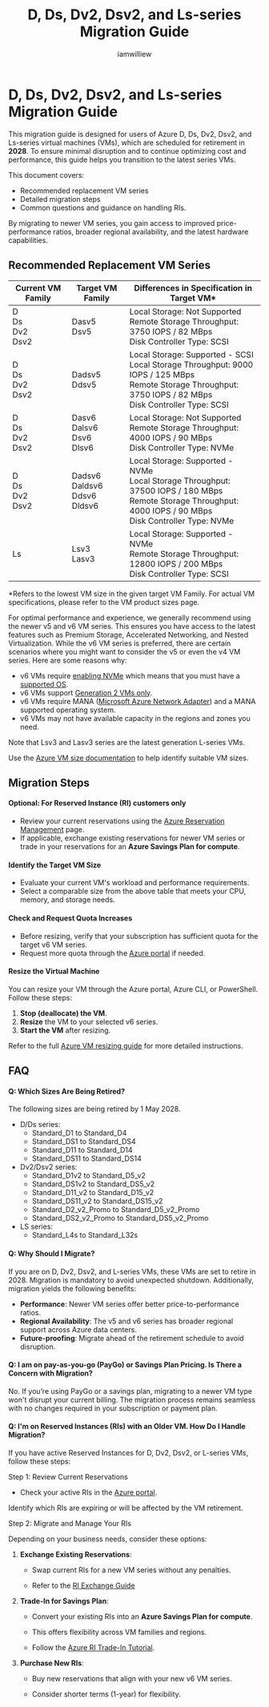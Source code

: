 ﻿---
title: D, Ds, Dv2, Dsv2, and Ls-series Migration Guide
description: Migration guide for D, Ds, Dv2, Dsv2, and Ls-series VM sizes
author: iamwilliew
ms.service: azure-virtual-machines
ms.subservice: sizes
ms.topic: conceptual
ms.date: 03/17/2025
ms.author: iamwilliew
ms.reviewer: mattmcinnes
---

# D, Ds, Dv2, Dsv2, and Ls-series Migration Guide

This migration guide is designed for users of Azure D, Ds, Dv2, Dsv2, and Ls-series virtual machines (VMs), which are scheduled for retirement in **2028**. To ensure minimal disruption and to continue optimizing cost and performance, this guide helps you transition to the latest series VMs.

This document covers:

 - Recommended replacement VM series
 - Detailed migration steps
 - Common questions and guidance on handling RIs.

By migrating to newer VM series, you gain access to improved price-performance ratios, broader regional availability, and the latest hardware capabilities.
## Recommended Replacement VM Series

|Current VM Family | Target VM Family| Differences in Specification in Target VM*| 
|--|--|--|
| D<br>Ds<br>Dv2<br>Dsv2 | Dasv5<br>Dsv5|  Local Storage: Not Supported<br>Remote Storage Throughput: 3750 IOPS / 82 MBps<br> Disk Controller Type: SCSI|
| D<br>Ds<br>Dv2<br>Dsv2 | Dadsv5<br>Ddsv5| Local Storage: Supported - SCSI<br>Local Storage Throughput: 9000 IOPS / 125 MBps<br>Remote Storage Throughput: 3750 IOPS / 82 MBps<br>Disk Controller Type: SCSI|
| D<br>Ds<br>Dv2<br>Dsv2 | Dasv6<br>Dalsv6<br>Dsv6<br>Dlsv6 | Local Storage: Not Supported<br>Remote Storage Throughput: 4000 IOPS / 90 MBps<br>Disk Controller Type: NVMe|
| D<br>Ds<br>Dv2<br>Dsv2 | Dadsv6<br>Daldsv6<br>Ddsv6<br>Dldsv6 | Local Storage: Supported - NVMe<br>Local Storage Throughput: 37500 IOPS / 180 MBps<br>Remote Storage Throughput: 4000 IOPS / 90 MBps<br>Disk Controller Type: NVMe|
| Ls | Lsv3<br>Lasv3 | Local Storage: Supported - NVMe<br>Remote Storage Throughput: 12800 IOPS / 200 MBps <br>Disk Controller Type: SCSI |

*Refers to the lowest VM size in the given target VM Family. For actual VM specifications, please refer to the VM product sizes page.

For optimal performance and experience, we generally recommend using the newer v5 and v6 VM series. This ensures you have access to the latest features such as Premium Storage, Accelerated Networking, and Nested Virtualization. While the v6 VM series is preferred, there are certain scenarios where you might want to consider the v5 or even the v4 VM series. Here are some reasons why:
 - v6 VMs require [enabling NVMe](https://learn.microsoft.com/en-us/azure/virtual-machines/nvme-overview) which means that you must have a [supported OS](https://learn.microsoft.com/en-us/azure/virtual-machines/enable-nvme-interface).
 - v6 VMs support [Generation 2 VMs only](https://learn.microsoft.com/en-us/azure/virtual-machines/generation-2).
 - v6 VMs require MANA ([Microsoft Azure Network Adapter](https://learn.microsoft.com/en-us/azure/virtual-network/accelerated-networking-mana-overview)) and a MANA supported operating system.
 - v6 VMs may not have available capacity in the regions and zones you need.
 
Note that Lsv3 and Lasv3 series are the latest generation L-series VMs.

Use the [Azure VM size documentation](/azure/virtual-machines/sizes) to help identify suitable VM sizes.

## Migration Steps

#### Optional: For Reserved Instance (RI) customers only

- Review your current reservations using the [Azure Reservation Management](/azure/cost-management-billing/reservations/manage-reserved-vm-instance) page.
- If applicable, exchange existing reservations for newer VM series or trade in your reservations for an **Azure Savings Plan for compute**.

####  Identify the Target VM Size

- Evaluate your current VM's workload and performance requirements.
- Select a comparable size from the above table that meets your CPU, memory, and storage needs.

#### Check and Request Quota Increases

- Before resizing, verify that your subscription has sufficient quota for the target v6 VM series.
- Request more quota through the [Azure portal](/azure/azure-portal/supportability/per-vm-quota-requests) if needed.

#### Resize the Virtual Machine

You can resize your VM through the Azure portal, Azure CLI, or PowerShell. Follow these steps:
 1. **Stop (deallocate) the VM**.
 2. **Resize** the VM to your selected v6 series.
 3. **Start the VM** after resizing.

Refer to the full [Azure VM resizing guide](/azure/virtual-machines/sizes/resize-vm?tabs=portal) for more detailed instructions.

## FAQ
#### Q: Which Sizes Are Being Retired?
The following sizes are being retired by 1 May 2028.
 - D/Ds series: 
	 - Standard_D1 to Standard_D4
	 - Standard_DS1 to Standard_DS4
	 - Standard_D11 to Standard_D14
	 - Standard_DS11 to Standard_DS14
 - Dv2/Dsv2 series:
	 - Standard_D1v2 to Standard_D5_v2
	 - Standard_DS1v2 to Standard_DS5_v2
	 - Standard_D11_v2 to Standard_D15_v2
	 - Standard_DS11_v2 to Standard_DS15_v2
	 - Standard_D2_v2_Promo to Standard_D5_v2_Promo
	 - Standard_DS2_v2_Promo to Standard_DS5_v2_Promo
 - LS series:
	 - Standard_L4s to Standard_L32s


#### Q: Why Should I Migrate?

If you are on D, Dv2, Dsv2, and L-series VMs, these VMs are set to retire in 2028. Migration is mandatory to avoid unexpected shutdown. Additionally, migration yields the following benefits: 

 - **Performance**: Newer VM series offer better price-to-performance ratios.
 - **Regional Availability**: The v5 and v6 series has broader regional support across Azure data centers.
 - **Future-proofing**: Migrate ahead of the retirement schedule to avoid disruption.

#### Q: I am on pay-as-you-go (PayGo) or Savings Plan Pricing. Is There a Concern with Migration?

No. If you’re using PayGo or a savings plan, migrating to a newer VM type won't disrupt your current billing. The migration process remains seamless with no changes required in your subscription or payment plan.

#### Q: I'm on Reserved Instances (RIs) with an Older VM. How Do I Handle Migration?

If you have active Reserved Instances for D, Dv2, Dsv2, or L-series VMs, follow these steps:

Step 1: Review Current Reservations

 - Check your active RIs in the [Azure portal](/azure/cost-management-billing/reservations/manage-reserved-vm-instance).

Identify which RIs are expiring or will be affected by the VM retirement.

Step 2: Migrate and Manage Your RIs

Depending on your business needs, consider these options:

1. **Exchange Existing Reservations**:

   - Swap current RIs for a new VM series without any penalties.

   - Refer to the [RI Exchange Guide](/azure/cost-management-billing/reservations/exchange)

1. **Trade-In for Savings Plan**:

   - Convert your existing RIs into an **Azure Savings Plan for compute**.

   - This offers flexibility across VM families and regions.

   - Follow the [Azure RI Trade-In Tutorial](/azure/cost-management-billing/savings-plan/reservation-trade-in).

1. **Purchase New RIs**:

   - Buy new reservations that align with your new v6 VM series.

   - Consider shorter terms (1-year) for flexibility.
